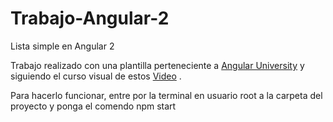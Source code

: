 # Trabajo-Angular-2
Lista simple en Angular 2

Trabajo realizado con una plantilla perteneciente a <a href="https://github.com/angular-university">Angular University</a> 
y siguiendo el curso visual de estos <a href="https://www.youtube.com/watch?v=LVrF-aQ6NxQ&">Video</a> . 

Para hacerlo funcionar, entre por la terminal en usuario root a la carpeta del proyecto y ponga el comendo npm start
